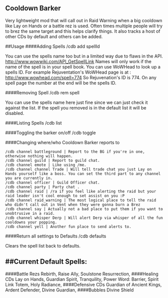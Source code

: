 ## Cooldown Barker
Very lightweight mod that will call out in Raid Warning when a big cooldown like Lay on Hands or a battle rez is used.
Often times multiple people will try to brez the same target and this helps clarify things. 
It also tracks a host of other CDs by default and others can be added.

##Usage
####Adding Spells
/cdb add spellId

You can use the spells name too but in a limited way due to flaws in the API. http://www.wowwiki.com/API_GetSpellLink
Names will only work if the name of the spell is in your spell book. 
You can use WoWHead to look up a spells ID. For example Rejuventation's WoWHead page is at :
http://www.wowhead.com/spell=774
So Rejuvenation's ID is 774. On any spell page the number at the end will be the spells ID.

####Removing Spell
/cdb rem spell

You can use the spells name here just fine since we can just check it against the list.
If the spell you removed is in the default list it will be disabled.

####Listing Spells
/cdb list

####Toggling the barker on/off
/cdb toggle

####Changing where/who Cooldown Barker reports to
```
/cdb channel battleground | Report to the BG if you're in one, otherwise nothing will happen.
/cdb channel guild | Report to guild chat.
/cdb channel emote | Like using /me.
/cdb channel channel Trade | Will tell trade chat you just Lay on Hands yourself like a boss. You can set the third part to any channel you are currently in.
/cdb channel officer | Guild Officer chat.
/cdb channel party | Party chat .
/cdb channel raid | /ra if you feel like alerting the raid but your raid leader isn't cool enough to set assist on you :P
/cdb channel raid_warning | The most logical place to tell the raid who didn't call out in Vent when they were gonna burn a Brez
/cdb channel say | Actually not a bad place to put them if you want to unobtrusive in a raid.
/cdb channel whisper Derp | Will alert Derp via whisper of all the fun cooldowns your popping.
/cdb channel yell | Another fun place to send alerts to.
```

####Return all settings to Defaults
/cdb defaults

Clears the spell list back to defaults.

##Current Default Spells:
----
####Battle Rezs
Rebirth,
Raise Ally,
Soulstone Resurrection,
####Healing CDs
Lay on Hands,
Guardian Spirit,
Tranquility,
Power Word: Barrier,
Spirit Link Totem,
Holy Radiance,
####Defensive CDs
Guardian of Ancient Kings,
Ardent Defender,
Divine Guardian,
####Bubbles
Divine Shield